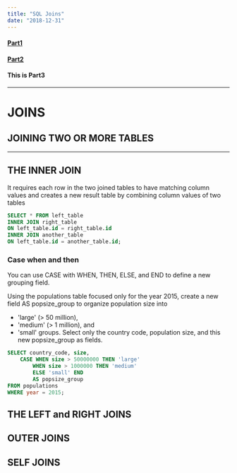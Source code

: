 ```yaml
---
title: "SQL Joins"
date: "2018-12-31"
---
```

#### [Part1](SQL-Begins.md)

#### [Part2](the-Aggregated-SQL.md)

#### This is Part3
---

# JOINS
## JOINING TWO OR MORE TABLES
---

## THE INNER JOIN 
It requires each row in the two joined tables to have matching column values and  creates a new result table by combining column values of two tables

```sql
SELECT * FROM left_table
INNER JOIN right_table
ON left_table.id = right_table.id
INNER JOIN another_table
ON left_table.id = another_table.id;
```

### Case when and then
You can use CASE with WHEN, THEN, ELSE, and END to define a new grouping field.

Using the populations table focused only for the year 2015, create a new field AS popsize_group to organize population size into
* 'large' (> 50 million),
* 'medium' (> 1 million), and
* 'small' groups.
Select only the country code, population size, and this new popsize_group as fields.

```sql
SELECT country_code, size,
    CASE WHEN size > 50000000 THEN 'large'
        WHEN size > 1000000 THEN 'medium'
        ELSE 'small' END
        AS popsize_group
FROM populations
WHERE year = 2015;
```



## THE LEFT and RIGHT JOINS

## OUTER JOINS

## SELF JOINS
